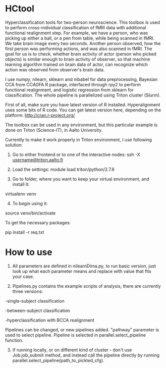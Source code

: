 # HCtool
Hyperclassification tools for two-person neuroscience. This toolbox is used to perform cross-individual classification of fMRI data with additional functional realignment step. For example, we have a person, who was picking up either a ball, or a pen from table, while being scanned in fMRI. We take brain image every two seconds. Another person observed, how the first person was performing actions, and was also scanned in fMRI. The goal for us is to check, whether brain activity of actor (person who picked objects) is similar enough to brain activity of observer, so that machine learning algorithm trained on brain data of actor, can recognize which action was observed from observer's brain data.


I use numpy, nilearn, sklearn and nibabel for data preprocessing, Bayesian CCA from CCAGFA R package, interfaced through rpy2 to perform functional realignment, and logistic regression from sklearn for classification. The whole pipeline is parallelized using Triton cluster (Slurm).


First of all, make sure you have latest version of R installed. Hyperalignment uses some bits of R code. You can get latest version here, depending on the platform: http://cran.r-project.org/

The toolbox can be used in any environment, but this particular example is done on Triton (Science-IT), in Aalto University.

Currently to make it work properly in Triton environment, I use following solution:

1) Go to either frontend or to one of the interactive nodes:
ssh -X username@triton.aalto.fi 


2) Load the settings:
module load triton/python/2.7.6


3) Go to folder, where you want to keep your virtual environment, and install it:

virtualenv venv


4) To begin using it:

source venv/bin/activate


To get the necessary packages:

pip install -r req.txt

# How to use

1) All parameters are defined in nilearnDima.py, to run basic version, just look up what each parameter means and replace with value that fits your case.

2) Pipelines.py contains the example scripts of analysis, there are currently three versions:

-single-subject classification

-between-subject classification

-hyperclassification with BCCA realignment

Pipelines can be changed, or new pipelines added. "pathway" parameter is used to select pipeline.
Pipeline is selected in parallel.select_pipeline function.

3) If running locally, or on different kind of cluster - don't use Job.job_submit method, and instead call the pipeline directly by running parallel.select_pipeline(path_to_pickled_cfg).
